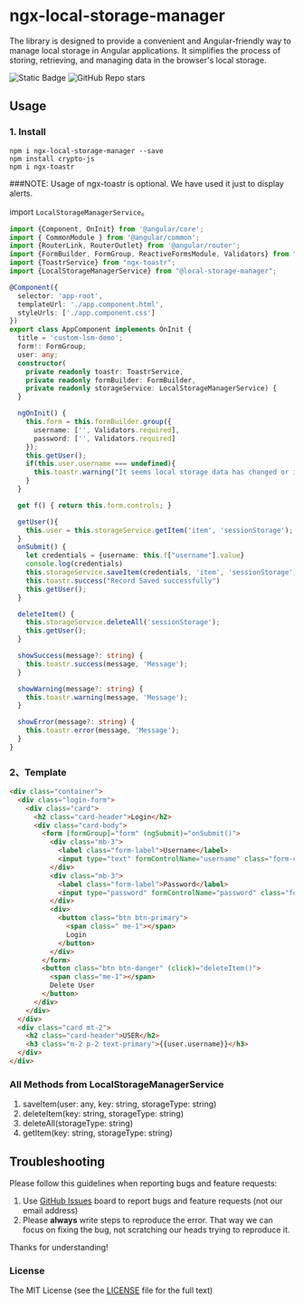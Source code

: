 # ngx-local-storage-manager

The library is designed to provide a convenient and Angular-friendly way to manage local storage in Angular applications. It simplifies the process of storing, retrieving, and managing data in the browser's local storage.

![Static Badge](https://img.shields.io/badge/build-passing-brightgreen)
![GitHub Repo stars](https://img.shields.io/github/stars/raju/ngx-multilingual)

## Usage

### 1. Install

```
npm i ngx-local-storage-manager --save
npm install crypto-js
npm i ngx-toastr

```
###NOTE: Usage of ngx-toastr is optional. We have used it just to display alerts.

import `LocalStorageManagerService`。

```typescript
import {Component, OnInit} from '@angular/core';
import { CommonModule } from '@angular/common';
import {RouterLink, RouterOutlet} from '@angular/router';
import {FormBuilder, FormGroup, ReactiveFormsModule, Validators} from "@angular/forms";
import {ToastrService} from "ngx-toastr";
import {LocalStorageManagerService} from "@local-storage-manager";

@Component({
  selector: 'app-root',
  templateUrl: './app.component.html',
  styleUrls: ['./app.component.css']
})
export class AppComponent implements OnInit {
  title = 'custom-lsm-demo';
  form!: FormGroup;
  user: any;
  constructor(
    private readonly toastr: ToastrService,
    private readonly formBuilder: FormBuilder,
    private readonly storageService: LocalStorageManagerService) {
  }

  ngOnInit() {
    this.form = this.formBuilder.group({
      username: ['', Validators.required],
      password: ['', Validators.required]
    });
    this.getUser();
    if(this.user.username === undefined){
      this.toastr.warning("It seems local storage data has changed or is deleted")
    }
  }

  get f() { return this.form.controls; }

  getUser(){
    this.user = this.storageService.getItem('item', 'sessionStorage');
  }
  onSubmit() {
    let credentials = {username: this.f["username"].value}
    console.log(credentials)
    this.storageService.saveItem(credentials, 'item', 'sessionStorage');
    this.toastr.success("Record Saved successfully")
    this.getUser();
  }

  deleteItem() {
    this.storageService.deleteAll('sessionStorage');
    this.getUser();
  }

  showSuccess(message?: string) {
    this.toastr.success(message, 'Message');
  }

  showWarning(message?: string) {
    this.toastr.warning(message, 'Message');
  }

  showError(message?: string) {
    this.toastr.error(message, 'Message');
  }
}
```

### 2、Template

```html
<div class="container">
  <div class="login-form">
    <div class="card">
      <h2 class="card-header">Login</h2>
      <div class="card-body">
        <form [formGroup]="form" (ngSubmit)="onSubmit()">
          <div class="mb-3">
            <label class="form-label">Username</label>
            <input type="text" formControlName="username" class="form-control" />
          </div>
          <div class="mb-3">
            <label class="form-label">Password</label>
            <input type="password" formControlName="password" class="form-control" />
          </div>
          <div>
            <button class="btn btn-primary">
              <span class=" me-1"></span>
              Login
            </button>
          </div>
        </form>
        <button class="btn btn-danger" (click)="deleteItem()">
          <span class="me-1"></span>
          Delete User
        </button>
      </div>
    </div>
  </div>
  <div class="card mt-2">
    <h2 class="card-header">USER</h2>
    <h3 class="m-2 p-2 text-primary">{{user.username}}</h3>
  </div>
</div>
```

### All Methods from LocalStorageManagerService
1. saveItem(user: any, key: string, storageType: string)
2. deleteItem(key: string, storageType: string)
3. deleteAll(storageType: string)
4. getItem(key: string, storageType: string)



## Troubleshooting

Please follow this guidelines when reporting bugs and feature requests:

1. Use [GitHub Issues](https://github.com/raju/local-storage-manager/issues) board to report bugs and feature requests (not our email address)
2. Please **always** write steps to reproduce the error. That way we can focus on fixing the bug, not scratching our heads trying to reproduce it.

Thanks for understanding!

### License

The MIT License (see the [LICENSE](https://github.com/raju/local-storage-manager/blob/main/LICENSE) file for the full text)

